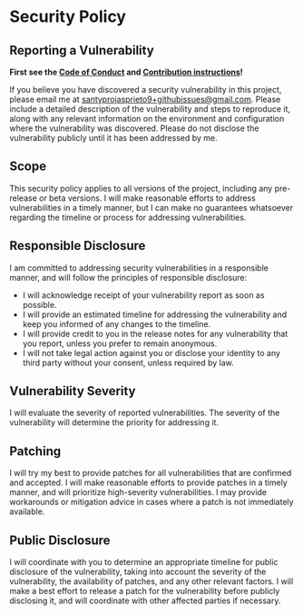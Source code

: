 # Security Policy

## Reporting a Vulnerability

**First see the [Code of Conduct](CODE_OF_CONDUCT.md) and [Contribution instructions](CONTRIBUTE.md)!**

If you believe you have discovered a security vulnerability in this project, please email me at <santyprojasprieto9+githubissues@gmail.com>. Please include a detailed description of the vulnerability and steps to reproduce it, along with any relevant information on the environment and configuration where the vulnerability was discovered. Please do not disclose the vulnerability publicly until it has been addressed by me.

## Scope

This security policy applies to all versions of the project, including any pre-release or beta versions. I will make reasonable efforts to address vulnerabilities in a timely manner, but I can make no guarantees whatsoever regarding the timeline or process for addressing vulnerabilities.

## Responsible Disclosure

I am committed to addressing security vulnerabilities in a responsible manner, and will follow the principles of responsible disclosure:

- I will acknowledge receipt of your vulnerability report as soon as possible.
- I will provide an estimated timeline for addressing the vulnerability and keep you informed of any changes to the timeline.
- I will provide credit to you in the release notes for any vulnerability that you report, unless you prefer to remain anonymous.
- I will not take legal action against you or disclose your identity to any third party without your consent, unless required by law.

## Vulnerability Severity

I will evaluate the severity of reported vulnerabilities. The severity of the vulnerability will determine the priority for addressing it.

## Patching

I will try my best to provide patches for all vulnerabilities that are confirmed and accepted. I will make reasonable efforts to provide patches in a timely manner, and will prioritize high-severity vulnerabilities. I may provide workarounds or mitigation advice in cases where a patch is not immediately available.

## Public Disclosure

I will coordinate with you to determine an appropriate timeline for public disclosure of the vulnerability, taking into account the severity of the vulnerability, the availability of patches, and any other relevant factors. I will make a best effort to release a patch for the vulnerability before publicly disclosing it, and will coordinate with other affected parties if necessary.
